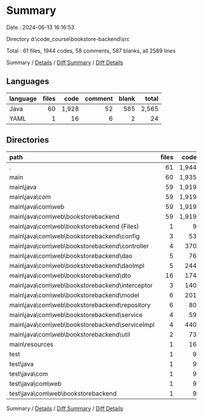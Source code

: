 # Summary

Date : 2024-06-13 16:16:53

Directory d:\\code_course\\bookstore-backend\\src

Total : 61 files,  1944 codes, 58 comments, 587 blanks, all 2589 lines

Summary / [Details](details.md) / [Diff Summary](diff.md) / [Diff Details](diff-details.md)

## Languages
| language | files | code | comment | blank | total |
| :--- | ---: | ---: | ---: | ---: | ---: |
| Java | 60 | 1,928 | 52 | 585 | 2,565 |
| YAML | 1 | 16 | 6 | 2 | 24 |

## Directories
| path | files | code | comment | blank | total |
| :--- | ---: | ---: | ---: | ---: | ---: |
| . | 61 | 1,944 | 58 | 587 | 2,589 |
| main | 60 | 1,935 | 58 | 582 | 2,575 |
| main\\java | 59 | 1,919 | 52 | 580 | 2,551 |
| main\\java\\com | 59 | 1,919 | 52 | 580 | 2,551 |
| main\\java\\com\\web | 59 | 1,919 | 52 | 580 | 2,551 |
| main\\java\\com\\web\\bookstorebackend | 59 | 1,919 | 52 | 580 | 2,551 |
| main\\java\\com\\web\\bookstorebackend (Files) | 1 | 9 | 0 | 5 | 14 |
| main\\java\\com\\web\\bookstorebackend\\config | 3 | 53 | 9 | 14 | 76 |
| main\\java\\com\\web\\bookstorebackend\\controller | 4 | 370 | 12 | 59 | 441 |
| main\\java\\com\\web\\bookstorebackend\\dao | 5 | 76 | 0 | 58 | 134 |
| main\\java\\com\\web\\bookstorebackend\\daoImpl | 5 | 244 | 0 | 77 | 321 |
| main\\java\\com\\web\\bookstorebackend\\dto | 16 | 174 | 0 | 60 | 234 |
| main\\java\\com\\web\\bookstorebackend\\interceptor | 3 | 140 | 5 | 33 | 178 |
| main\\java\\com\\web\\bookstorebackend\\model | 6 | 201 | 2 | 84 | 287 |
| main\\java\\com\\web\\bookstorebackend\\repository | 6 | 80 | 0 | 40 | 120 |
| main\\java\\com\\web\\bookstorebackend\\service | 4 | 59 | 0 | 38 | 97 |
| main\\java\\com\\web\\bookstorebackend\\serviceImpl | 4 | 440 | 21 | 100 | 561 |
| main\\java\\com\\web\\bookstorebackend\\util | 2 | 73 | 3 | 12 | 88 |
| main\\resources | 1 | 16 | 6 | 2 | 24 |
| test | 1 | 9 | 0 | 5 | 14 |
| test\\java | 1 | 9 | 0 | 5 | 14 |
| test\\java\\com | 1 | 9 | 0 | 5 | 14 |
| test\\java\\com\\web | 1 | 9 | 0 | 5 | 14 |
| test\\java\\com\\web\\bookstorebackend | 1 | 9 | 0 | 5 | 14 |

Summary / [Details](details.md) / [Diff Summary](diff.md) / [Diff Details](diff-details.md)